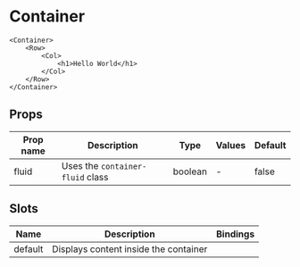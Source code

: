 # Container

```vue
<Container>
    <Row>
        <Col>
            <h1>Hello World</h1>
        </Col>
    </Row>
</Container>
```

## Props

| Prop name | Description                      | Type    | Values | Default |
| --------- | -------------------------------- | ------- | ------ | ------- |
| fluid     | Uses the `container-fluid` class | boolean | -      | false   |

## Slots

| Name    | Description                           | Bindings |
| ------- | ------------------------------------- | -------- |
| default | Displays content inside the container |          |
